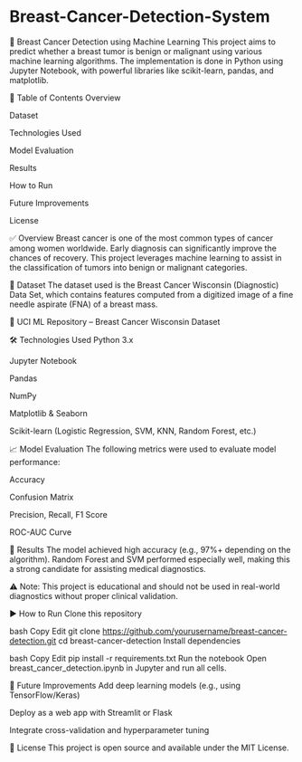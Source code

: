 # Breast-Cancer-Detection-System
🧠 Breast Cancer Detection using Machine Learning
This project aims to predict whether a breast tumor is benign or malignant using various machine learning algorithms. The implementation is done in Python using Jupyter Notebook, with powerful libraries like scikit-learn, pandas, and matplotlib.

📌 Table of Contents
Overview

Dataset

Technologies Used

Model Evaluation

Results

How to Run

Future Improvements

License

✅ Overview
Breast cancer is one of the most common types of cancer among women worldwide. Early diagnosis can significantly improve the chances of recovery. This project leverages machine learning to assist in the classification of tumors into benign or malignant categories.

📂 Dataset
The dataset used is the Breast Cancer Wisconsin (Diagnostic) Data Set, which contains features computed from a digitized image of a fine needle aspirate (FNA) of a breast mass.

🔗 UCI ML Repository – Breast Cancer Wisconsin Dataset

🛠 Technologies Used
Python 3.x

Jupyter Notebook

Pandas

NumPy

Matplotlib & Seaborn

Scikit-learn (Logistic Regression, SVM, KNN, Random Forest, etc.)

📈 Model Evaluation
The following metrics were used to evaluate model performance:

Accuracy

Confusion Matrix

Precision, Recall, F1 Score

ROC-AUC Curve

🎯 Results
The model achieved high accuracy (e.g., 97%+ depending on the algorithm). Random Forest and SVM performed especially well, making this a strong candidate for assisting medical diagnostics.

⚠️ Note: This project is educational and should not be used in real-world diagnostics without proper clinical validation.

▶️ How to Run
Clone this repository

bash
Copy
Edit
git clone https://github.com/yourusername/breast-cancer-detection.git
cd breast-cancer-detection
Install dependencies

bash
Copy
Edit
pip install -r requirements.txt
Run the notebook
Open breast_cancer_detection.ipynb in Jupyter and run all cells.

🚀 Future Improvements
Add deep learning models (e.g., using TensorFlow/Keras)

Deploy as a web app with Streamlit or Flask

Integrate cross-validation and hyperparameter tuning

📜 License
This project is open source and available under the MIT License.


